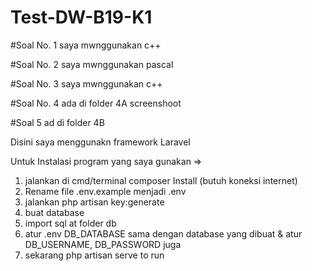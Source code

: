 # Test-DW-B19-K1

#Soal No. 1 saya mwnggunakan c++

#Soal No. 2 saya mwnggunakan pascal

#Soal No. 3 saya mwnggunakan c++

#Soal No. 4 ada di folder 4A screenshoot

#Soal 5 ad di folder 4B

Disini saya menggunakn framework Laravel

Untuk Instalasi program yang saya gunakan =>

1. jalankan di cmd/terminal composer Install (butuh koneksi internet)
2. Rename file .env.example menjadi .env
3. jalankan php artisan key:generate
4. buat database
5. import sql at folder db
6. atur .env DB_DATABASE sama dengan database yang dibuat & atur DB_USERNAME, DB_PASSWORD juga
7. sekarang php artisan serve to run
